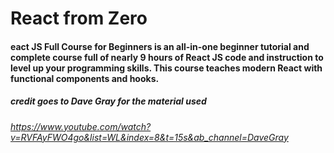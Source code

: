 # React from Zero

#### eact JS Full Course for Beginners is an all-in-one beginner tutorial and complete course full of nearly 9 hours of React JS code and instruction to level up your programming skills. This course teaches modern React with functional components and hooks.

##### credit goes to Dave Gray for the material used
###### https://www.youtube.com/watch?v=RVFAyFWO4go&list=WL&index=8&t=15s&ab_channel=DaveGray
